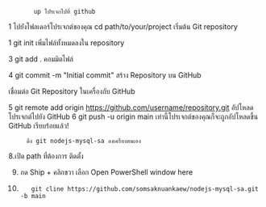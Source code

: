            up โปรเจกไปที่ github
1 ไปยังโฟลเดอร์โปรเจกต์ของคุณ
 cd path/to/your/project
เริ่มต้น Git repository

1                      git init
เพิ่มไฟล์ทั้งหมดลงใน repository

3
           git add .
คอมมิตไฟล์

4 
           git commit -m "Initial commit"
สร้าง Repository บน GitHub

เชื่อมต่อ Git Repository ในเครื่องกับ GitHub

5 
           git remote add origin https://github.com/username/repository.git
อัปโหลดโปรเจกต์ไปยัง GitHub
6
           git push -u origin main
เท่านี้โปรเจกต์ของคุณก็จะถูกอัปโหลดขึ้น GitHub เรียบร้อยแล้ว!

         ดึง git nodejs-mysql-sa ลงเครื่องตนเอง

8.เปิด path ที่ต้องการ ติดตั้ง 

9. กด Ship + คลิกขวา เลือก Open PowerShell window here 

10. 
           git cline https://github.com/somsaknuankaew/nodejs-mysql-sa.git -b main 
